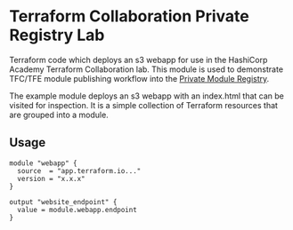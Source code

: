 # Terraform Collaboration Private Registry Lab

Terraform code which deploys an s3 webapp for use in the  HashiCorp Academy Terraform Collaboration lab. This module is used to demonstrate TFC/TFE module publishing workflow into the [Private Module Registry](https://www.terraform.io/docs/cloud/registry/index.html).

The example module deploys an s3 webapp with an index.html that can be visited for inspection. It is a simple collection of Terraform resources that are grouped into a module.

## Usage
```hcl
module "webapp" {
  source  = "app.terraform.io..."
  version = "x.x.x"
}

output "website_endpoint" {
  value = module.webapp.endpoint
}

```
